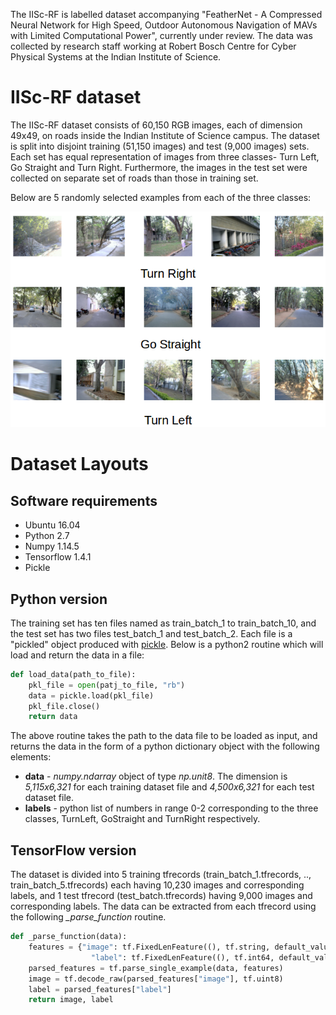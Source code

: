 The IISc-RF is labelled dataset accompanying "FeatherNet - A Compressed Neural Network for High Speed, Outdoor Autonomous Navigation of MAVs with Limited Computational Power", currently under review. The data was collected by research staff working at Robert Bosch Centre for Cyber Physical Systems at the Indian Institute of Science.

# IISc-RF dataset

The IISc-RF dataset consists of 60,150 RGB images, each of dimension 49x49, on roads inside the Indian Institute of Science campus. The dataset is split into disjoint training (51,150 images) and test (9,000 images) sets. Each set has equal representation of images from three classes- Turn Left, Go Straight and Turn Right. Furthermore, the images in the test set were collected on separate set of roads than those in training set.

Below are 5 randomly selected examples from each of the three classes:

![ThreeClasses](Data/Sample/3classes.png)

# Dataset Layouts

## Software requirements

* Ubuntu 16.04
* Python 2.7
* Numpy 1.14.5
* Tensorflow 1.4.1
* Pickle 

## Python version

The training set has ten files named as train_batch_1 to train_batch_10, and the test set has two files test_batch_1 and test_batch_2. Each file is a "pickled" object produced with [pickle]. Below is a python2 routine which will load and return the data in a file:

```python
def load_data(path_to_file):
    pkl_file = open(patj_to_file, "rb")
    data = pickle.load(pkl_file)
    pkl_file.close()
    return data
```

The above routine takes the path to the data file to be loaded as input, and returns the data in the form of a python dictionary object with the following elements:
* **data** - *numpy.ndarray* object of type *np.unit8*. The dimension is *5,115x6,321* for each training dataset file and *4,500x6,321* for each test dataset file.
* **labels** - python list of numbers in range 0-2 corresponding to the three classes, TurnLeft, GoStraight and TurnRight respectively.

## TensorFlow version

The dataset is divided into 5 training tfrecords (train_batch_1.tfrecords, .., train_batch_5.tfrecords) each having 10,230 images and corresponding labels, and 1 test tfrecord (test_batch.tfrecords) having 9,000 images and corresponding labels. The data can be extracted from each tfrecord using the following *_parse_function* routine.

```python
def _parse_function(data):
    features = {"image": tf.FixedLenFeature((), tf.string, default_value=""),\
                  "label": tf.FixedLenFeature((), tf.int64, default_value=0)}
    parsed_features = tf.parse_single_example(data, features)
    image = tf.decode_raw(parsed_features["image"], tf.uint8)
    label = parsed_features["label"]
    return image, label
```

[pickle]: https://docs.python.org/2/library/pickle.html
